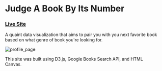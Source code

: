 # Judge A Book By Its Number

### [Live Site](https://glenpark00.github.io/JudgeABookByItsNumber/)

A quaint data visualization that aims to pair you with you next favorite book based on what genre of book you're looking for.

![profile_page](https://github.com/glenpark00/JudgeABookByItsNumber/blob/master/src/assets/JudgeABookByItsNumber.gif)

This site was built using D3.js, Google Books Search API, and HTML Canvas.
